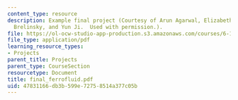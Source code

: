 ```yaml
---
content_type: resource
description: Example final project (Courtesy of Arun Agarwal, Elizabeth Reid, Ian
  Brelinsky, and Yun Ji.  Used with permission.).
file: https://ol-ocw-studio-app-production.s3.amazonaws.com/courses/6-163-strobe-project-laboratory-fall-2005/47831166db3b599e72758514a377c05b_final_ferrofluid.pdf
file_type: application/pdf
learning_resource_types:
- Projects
parent_title: Projects
parent_type: CourseSection
resourcetype: Document
title: final_ferrofluid.pdf
uid: 47831166-db3b-599e-7275-8514a377c05b
---
```

